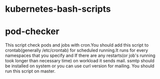 # kubernetes-bash-scripts

# pod-checker
This script check pods and jobs with cron.You should add this script to crontab(generally /etc/crontab) for scheduled running.It runs for every namespaces that you specify and If there are any restarts(or job's running took longer than necessary time) on workload it sends mail.
ssmtp should be installed on system or you can use curl version for mailing.
You should run this script on master.
